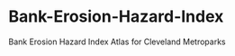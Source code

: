 Bank-Erosion-Hazard-Index
=========================

Bank Erosion Hazard Index Atlas for Cleveland Metroparks
